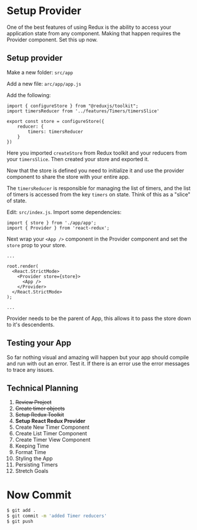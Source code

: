 # Setup Provider

One of the best features of using Redux is the ability to access your application state from any component. Making that happen requires the Provider component. Set this up now. 

## Setup provider

Make a new folder: `src/app`

Add a new file: `arc/app/app.js`

Add the following: 

```JS
import { configureStore } from "@reduxjs/toolkit";
import timersReducer from '../features/Timers/timersSlice'

export const store = configureStore({
	reducer: {
		timers: timersReducer
	}
})
```

Here you imported `createStore` from Redux toolkit and your reducers from your `timersSlice`. Then created your store and exported it. 

Now that the store is defined you need to initialize it and use the provider component to share the store with your entire app. 

The `timersReducer` is responsible for managing the list of timers, and the list of timers is accessed from the key `timers` on state. Think of this as a "slice" of state. 

Edit: `src/index.js`. Import some dependencies:

```JS
import { store } from './app/app';
import { Provider } from 'react-redux';
```

Next wrap your `<App />` component in the Provider component and set the `store` prop to your store.

```JS
...

root.render(
  <React.StrictMode>
    <Provider store={store}>
      <App />
    </Provider>
  </React.StrictMode>
);

...
```

Provider needs to be the parent of App, this allows it to pass the store down to it's descendents. 

## Testing your App

So far nothing visual and amazing will happen but your app should compile and run with out an error. Test it. If there is an error use the error messages to trace any issues. 

## Technical Planning

1. ~~Review Project~~
2. ~~Create timer objects~~
3. ~~Setup Redux Toolkit~~
4. **Setup React Redux Provider**
5. Create New Timer Component
6. Create List Timer Component
7. Create Timer View Component
8. Keeping Time
9. Format Time
10. Styling the App
11. Persisting Timers
12. Stretch Goals

# Now Commit


```bash
$ git add .
$ git commit -m 'added Timer reducers'
$ git push
```

